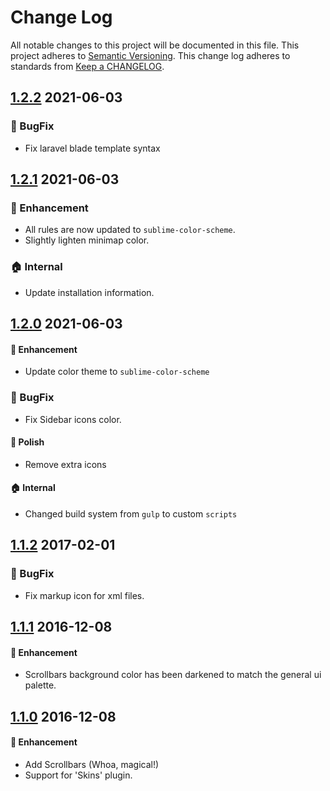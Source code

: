 # Change Log

All notable changes to this project will be documented in this file.
This project adheres to [Semantic Versioning].
This change log adheres to standards from [Keep a CHANGELOG].

[Semantic Versioning]: http://semver.org/
[Keep a CHANGELOG]: http://keepachangelog.com

## [1.2.2] 2021-06-03

### :bug: BugFix
* Fix laravel blade template syntax

## [1.2.1] 2021-06-03

### :rocket: Enhancement
* All rules are now updated to `sublime-color-scheme`.
* Slightly lighten minimap color.

### :house: Internal
* Update installation information.

## [1.2.0] 2021-06-03

#### :rocket: Enhancement
* Update color theme to `sublime-color-scheme`

### :bug: BugFix
* Fix Sidebar icons color.

#### :nail_care: Polish
* Remove extra icons

#### :house: Internal
* Changed build system from `gulp` to custom `scripts`

## [1.1.2] 2017-02-01

### :bug: BugFix
* Fix markup icon for xml files.

## [1.1.1] 2016-12-08

#### :rocket: Enhancement
* Scrollbars background color has been darkened to match the general ui palette.

## [1.1.0] 2016-12-08

#### :rocket: Enhancement
* Add Scrollbars (Whoa, magical!)
* Support for 'Skins' plugin.

[1.2.2]: https://github.com/erremauro/TwoDark/compare/v1.2.1...v1.2.2
[1.2.1]: https://github.com/erremauro/TwoDark/compare/v1.2.0...v1.2.1
[1.2.0]: https://github.com/erremauro/TwoDark/compare/v1.1.2...v1.2.0
[1.1.2]: https://github.com/erremauro/TwoDark/compare/v1.1.1...v1.1.2
[1.1.1]: https://github.com/erremauro/TwoDark/compare/v1.1.0...v1.1.1
[1.1.0]: https://github.com/erremauro/TwoDark/compare/v1.0.0...v1.1.0
[1.0.0]: https://github.com/erremauro/TwoDark/releases/tag/v1.0.0

